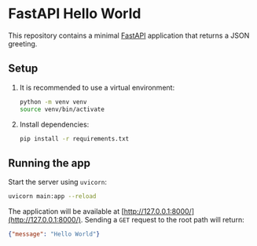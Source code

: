 # FastAPI Hello World

This repository contains a minimal [FastAPI](https://fastapi.tiangolo.com/) application that returns a JSON greeting.

## Setup

1. It is recommended to use a virtual environment:
   ```bash
   python -m venv venv
   source venv/bin/activate
   ```
2. Install dependencies:
   ```bash
   pip install -r requirements.txt
   ```

## Running the app

Start the server using `uvicorn`:

```bash
uvicorn main:app --reload
```

The application will be available at [http://127.0.0.1:8000/](http://127.0.0.1:8000/).
Sending a `GET` request to the root path will return:

```json
{"message": "Hello World"}
```
